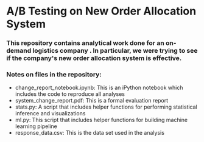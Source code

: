 # A/B Testing on New Order Allocation System

### This repository contains analytical work done for an on-demand logistics company . In particular, we were trying to see if the company's new order allocation system is effective.

### Notes on files in the repository:
* change_report_notebook.ipynb: This is an iPython notebook which includes the code to reproduce all analyses
* system_change_report.pdf: This is a formal evaluation report
* stats.py: A script that includes helper functions for performing statistical inference and visualizations
* ml.py: This script that includes helper functions for building machine learning pipeline
* response_data.csv: This is the data set used in the analysis
